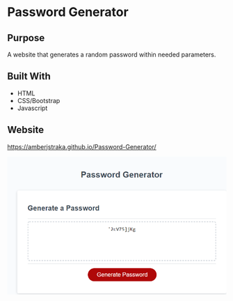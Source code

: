 # Password Generator

## Purpose
A website that generates a random password within needed parameters.

## Built With
* HTML
* CSS/Bootstrap
* Javascript

## Website
https://amberjstraka.github.io/Password-Generator/

![image](./screenshot.png)